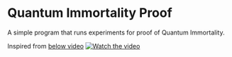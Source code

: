 # Quantum Immortality Proof
A simple program that runs experiments for proof of Quantum Immortality.

Inspired from [below video](https://youtu.be/7wK4peez9zE)
[![Watch the video](https://img.youtube.com/vi/7wK4peez9zE/maxresdefault.jpg)](https://youtu.be/7wK4peez9zE)
